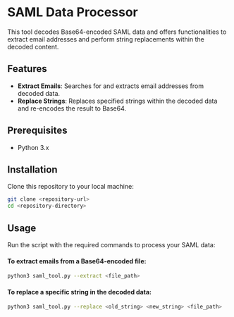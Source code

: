 # SAML Data Processor

This tool decodes Base64-encoded SAML data and offers functionalities to extract email addresses and perform string replacements within the decoded content.

## Features

- **Extract Emails**: Searches for and extracts email addresses from decoded data.
- **Replace Strings**: Replaces specified strings within the decoded data and re-encodes the result to Base64.

## Prerequisites

- Python 3.x

## Installation

Clone this repository to your local machine:

```bash
git clone <repository-url>
cd <repository-directory>
```

## Usage
Run the script with the required commands to process your SAML data:

#### To extract emails from a Base64-encoded file:
```bash
python3 saml_tool.py --extract <file_path>
```

#### To replace a specific string in the decoded data:
```bash
python3 saml_tool.py --replace <old_string> <new_string> <file_path>
```

